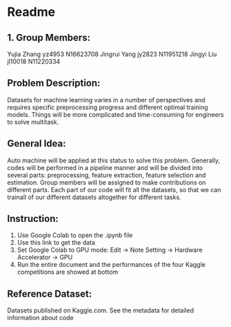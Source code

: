 **Readme**
===========

**1. Group Members:**
---------------------
Yujia Zhang yz4953   N16623708
Jingrui Yang jy2823  N11951218
Jingyi Liu jl10018   N11220334

**Problem Description:**
-----------------------
Datasets for machine learning varies in a number of perspectives and requires specific preprocessing progress and different optimal training models. Things will be more complicated and time-consuming for engineers to solve multitask.

**General Idea:**
---------------
Auto machine will be applied at this status to solve this problem. Generally, codes will be performed in a pipeline manner and will be divided into several parts: preprocessing, feature extraction, feature selection and estimation. Group members will be assigned to make contributions on different parts. Each part of our code will fit all the datasets, so that we can trainall of our different datasets altogether for different tasks.

**Instruction:**
----------------
1. Use Google Colab to open the .ipynb file
2. Use this link to get the data
3. Set Google Colab to GPU mode: Edit -> Note Setting -> Hardware Accelerator -> GPU
4. Run the entire document and the performances of the four Kaggle competitions are showed at bottom

**Reference Dataset:**
-------------------
Datasets published on Kaggle.com.
See the metadata for detailed information about code
